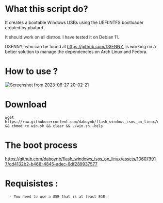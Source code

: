 # What this script do?
It creates a bootable Windows USBs using the UEFI:NTFS bootloader created by pbatard.

It should work on all distros. I have tested it on Debian 11. 

D3ENNY, who can be found at https://github.com/D3ENNY, is working on a better solution to manage the dependencies on Arch Linux and Fedora.

# How to use ?
![Screenshot from 2023-06-27 20-02-21](https://github.com/daboynb/flash_windows_isos_on_linux/assets/106079917/0d9ec6ac-bb5a-41e4-84f5-c1c1f63f9f2a)

# Download 
           
    wget https://raw.githubusercontent.com/daboynb/flash_windows_isos_on_linux/main/win.sh && chmod +x win.sh && clear && ./win.sh -help

# The boot process

https://github.com/daboynb/flash_windows_isos_on_linux/assets/106079917/cd4132b2-b468-4845-adec-6df289937577

# Requisistes :

      - You need to use a USB that is at least 8GB.
